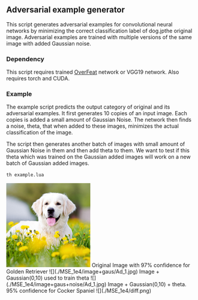 ## Adversarial example generator

This script generates adversarial examples for convolutional neural networks
by minimizing the correct classification label of dog.jpthe original image. Adversarial
examples are trained with multiple versions of the same image with added Gaussian
noise.


### Dependency

This script requires trained [OverFeat](https://github.com/sermanet/OverFeat) network 
or VGG19 network. Also requires torch and CUDA.


### Example

The example script predicts the output category of original and its adversarial examples.
It first generates 10 copies of an input image. Each copies is added a small amount of 
Gaussian Noise. The network then finds a noise, theta, that when added to these images,
minimizes the actual classification of the image.

The script then generates another batch of images with small amount of Gaussian Noise
in them and then add theta to them. We want to test if this theta which was trained
on the Gaussian added images will work on a new batch of Gaussian added images.
```bash
th example.lua
```
<img src="dog.jpg" width="224">
Original Image with 97% confidence for Golden Retriever
![](./MSE_1e4/image+gaus/Ad_1.jpg)
Image + Gaussian(0,10) used to train theta
![](./MSE_1e4/image+gaus+noise/Ad_1.jpg)
Image + Gaussian(0,10) + theta. 95% confidence for Cocker Spaniel
![](./MSE_1e4/diff.png)

